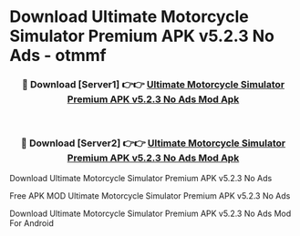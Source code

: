 # Download Ultimate Motorcycle Simulator Premium APK v5.2.3 No Ads - otmmf



<div align="center">
<h3>🔴 Download [Server1] 👉👉 <a href="https://momento.my/?title=Ultimate_Motorcycle_Simulator_Premium_APK_v5.2.3_No_Ads">Ultimate Motorcycle Simulator Premium APK v5.2.3 No Ads Mod Apk</a></h3><br>

<h3>🔴 Download [Server2] 👉👉 <a href="https://momento.my/?title=Ultimate_Motorcycle_Simulator_Premium_APK_v5.2.3_No_Ads">Ultimate Motorcycle Simulator Premium APK v5.2.3 No Ads Mod Apk</a></h3>
</div>



Download Ultimate Motorcycle Simulator Premium APK v5.2.3 No Ads 

Free APK MOD Ultimate Motorcycle Simulator Premium APK v5.2.3 No Ads 

Download Ultimate Motorcycle Simulator Premium APK v5.2.3 No Ads Mod For Android
